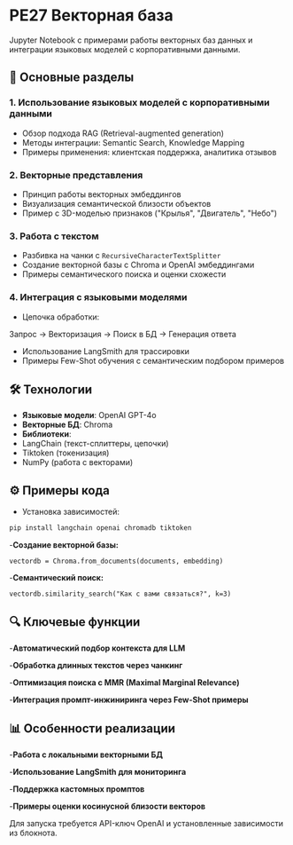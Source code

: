 # PE27 Векторная база

Jupyter Notebook с примерами работы векторных баз данных и интеграции языковых моделей с корпоративными данными.

## 📌 Основные разделы

### 1. Использование языковых моделей с корпоративными данными
- Обзор подхода RAG (Retrieval-augmented generation)
- Методы интеграции: Semantic Search, Knowledge Mapping
- Примеры применения: клиентская поддержка, аналитика отзывов

### 2. Векторные представления
- Принцип работы векторных эмбеддингов
- Визуализация семантической близости объектов
- Пример с 3D-моделью признаков ("Крылья", "Двигатель", "Небо")

### 3. Работа с текстом
- Разбивка на чанки с `RecursiveCharacterTextSplitter`
- Создание векторной базы с Chroma и OpenAI эмбеддингами
- Примеры семантического поиска и оценки схожести

### 4. Интеграция с языковыми моделями
- Цепочка обработки:

Запрос → Векторизация → Поиск в БД → Генерация ответа

- Использование LangSmith для трассировки
- Примеры Few-Shot обучения с семантическим подбором примеров

## 🛠 Технологии
- **Языковые модели**: OpenAI GPT-4o
- **Векторные БД**: Chroma
- **Библиотеки**: 
- LangChain (текст-сплиттеры, цепочки)
- Tiktoken (токенизация)
- NumPy (работа с векторами)

## ⚙️ Примеры кода
- Установка зависимостей:
```bash
pip install langchain openai chromadb tiktoken
```

-**Создание векторной базы:**
```
vectordb = Chroma.from_documents(documents, embedding)
```
-**Семантический поиск:**
```
vectordb.similarity_search("Как с вами связаться?", k=3)
```
## 🔍 Ключевые функции
-**Автоматический подбор контекста для LLM**

-**Обработка длинных текстов через чанкинг**

-**Оптимизация поиска с MMR (Maximal Marginal Relevance)**

-**Интеграция промпт-инжиниринга через Few-Shot примеры**

## 📊 Особенности реализации

-**Работа с локальными векторными БД**

-**Использование LangSmith для мониторинга**

-**Поддержка кастомных промптов**

-**Примеры оценки косинусной близости векторов**

Для запуска требуется API-ключ OpenAI и установленные зависимости из блокнота.







